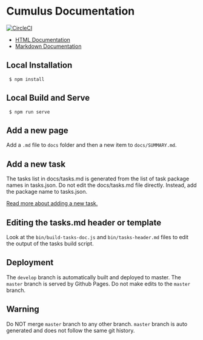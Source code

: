 # Cumulus Documentation

[![CircleCI](https://circleci.com/gh/cumulus-nasa/cumulus-nasa.github.io.svg?style=svg)](https://circleci.com/gh/cumulus-nasa/cumulus-nasa.github.io)

- [HTML Documentation](https://cumulus-nasa.github.io/)
- [Markdown Documentation](docs)

## Local Installation

     $ npm install

## Local Build and Serve

     $ npm run serve

## Add a new page
Add a `.md` file to `docs` folder and then a new item to `docs/SUMMARY.md`.

## Add a new task
The tasks list in docs/tasks.md is generated from the list of task package names in tasks.json. Do not edit the docs/tasks.md file directly. Instead, add the package name to tasks.json.

[Read more about adding a new task.](adding-a-task.md)

## Editing the tasks.md header or template

Look at the `bin/build-tasks-doc.js` and `bin/tasks-header.md` files to edit the output of the tasks build script.

## Deployment
The `develop` branch is automatically built and deployed to master. The `master` branch is served by Github Pages. Do not make edits to the `master` branch.

## Warning

Do NOT merge `master` branch to any other branch. `master` branch is auto generated and does not follow the same git history.
